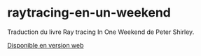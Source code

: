 # raytracing-en-un-weekend
Traduction du livre Ray tracing In One Weekend de Peter Shirley.

[Disponible en version web](https://raytracing-en-un-weekend.github.io/raytracing-en-un-weekend/)

